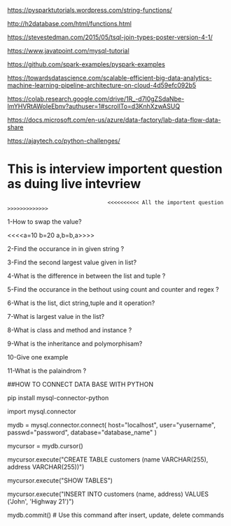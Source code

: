 https://pysparktutorials.wordpress.com/string-functions/

http://h2database.com/html/functions.html

https://stevestedman.com/2015/05/tsql-join-types-poster-version-4-1/

https://www.javatpoint.com/mysql-tutorial

https://github.com/spark-examples/pyspark-examples

https://towardsdatascience.com/scalable-efficient-big-data-analytics-machine-learning-pipeline-architecture-on-cloud-4d59efc092b5

https://colab.research.google.com/drive/1R_-d7l0gZSdaNbe-ImYHVRtAWoIeEbnv?authuser=1#scrollTo=d3KnhXzwASUQ

https://docs.microsoft.com/en-us/azure/data-factory/lab-data-flow-data-share

https://ajaytech.co/python-challenges/
# This is interview importent question as duing live intevriew

                                    <<<<<<<<<< All the importent question >>>>>>>>>>>>>  

1-How to swap the value?
   
   <<<<a=10 b=20     a,b=b,a>>>>

2-Find the occurance in in given string ?

3-Find the second largest value given in list?

4-What is the difference in between the list and tuple ?

5-Find the occurance in the bethout using count and counter and regex ?

6-What is the list, dict string,tuple and it operation?

7-What is largest value in the list?

8-What is class and method and instance ?

9-What is the inheritance and polymorphisam?

10-Give one example 

11-What is the palaindrom ?


##HOW  TO CONNECT DATA BASE WITH PYTHON

pip install mysql-connector-python

import mysql.connector

mydb = mysql.connector.connect(
      host="localhost",
      user="yusername",
      passwd="password",
      database="database_name"
)

mycursor = mydb.cursor()

mycursor.execute("CREATE TABLE customers (name VARCHAR(255), address VARCHAR(255))")    

mycursor.execute("SHOW TABLES")

mycursor.execute("INSERT INTO customers (name, address) VALUES ('John', 'Highway 21')")  

mydb.commit() # Use this command after insert, update, delete commands


